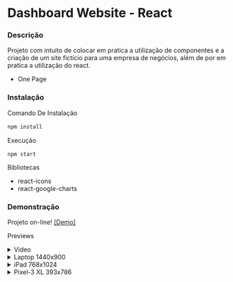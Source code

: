 # Dashboard Website - React 

### Descrição

Projeto com intuito de colocar em pratica a utilização de componentes e a criação de um site fictício para uma empresa de negócios, além de por em pratica a utilização do react. 

- One Page

### Instalação

Comando De Instalação
```bash
npm install
```

Execução
```shell
npm start
```

Bibliotecas
- react-icons
- react-google-charts

### Demonstração

Projeto on-line! [[Demo]](https://dashboard-website-react.vercel.app/)

Previews
<details>
<summary>Video</summary>

![imagem](./github/preview.gif)

</details>
<details>
<summary>Laptop 1440x900</summary>

![imagem](./github/Laptop-1-1440x900.png)

</details>

<details>
<summary>iPad 768x1024</summary>

![imagem](./github/iPad-768x1024.png)

</details>

<details>
<summary>Pixel-3 XL 393x786</summary>

![imagem](./github/Pixel-3-3-XL-393x786.png)

</details>
